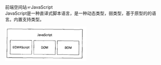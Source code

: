 前端空间站☞JavaScript  
JavaScript是一种直译式脚本语言，是一种动态类型，弱类型，基于原型的的语言。内置支持类型。

![javaScript](../.vuepress/public/javaScript.webp)
